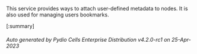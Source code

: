 






This service provides ways to attach user-defined metadata to nodes. It is also used for managing users bookmarks.

[:summary]

###### Auto generated by Pydio Cells Enterprise Distribution v4.2.0-rc1 on 25-Apr-2023
